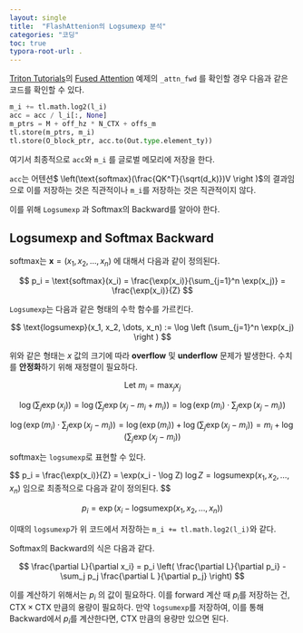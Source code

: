 ```yaml
---
layout: single
title:  "FlashAttenion의 Logsumexp 분석"
categories: "코딩"
toc: true
typora-root-url: .
---
```


[Triton Tutorials](https://triton-lang.org/main/getting-started/tutorials/index.html)의 [Fused Attention](https://triton-lang.org/main/getting-started/tutorials/06-fused-attention.html#sphx-glr-getting-started-tutorials-06-fused-attention-py) 예제의 `_attn_fwd` 를 확인할 경우 다음과 같은 코드를 확인할 수 있다. 

```python
m_i += tl.math.log2(l_i)
acc = acc / l_i[:, None]
m_ptrs = M + off_hz * N_CTX + offs_m
tl.store(m_ptrs, m_i)
tl.store(O_block_ptr, acc.to(Out.type.element_ty))
```

여기서 최종적으로  `acc`와 `m_i` 를 글로벌 메모리에 저장을 한다. 

`acc`는 어텐션$ \left(\text{softmax}(\frac{QK^T}{\sqrt(d_k)})V \right )$의 결과임으로 이를 저장하는 것은 직관적이나  `m_i`를 저장하는 것은 직관적이지 않다. 

이를 위해 `Logsumexp` 과 Softmax의 Backward를 알아야 한다. 

## Logsumexp and Softmax Backward

softmax는 $\mathbf{x} = (x_1, x_2, \dots, x_n)$ 에 대해서 다음과 같이 정의된다.

$$
p_i = \text{softmax}(x_i) = \frac{\exp(x_i)}{\sum_{j=1}^n \exp(x_j)} = \frac{\exp(x_i)}{Z}
$$

`Logsumexp`는 다음과 같은 형태의 수학 함수를 가르킨다.

$$
\text{logsumexp}(x_1, x_2, \dots, x_n) := \log \left (\sum_{j=1}^n \exp(x_j) \right )
$$

위와 같은 형태는 $x$ 값의 크기에 따라 **overflow** 및 **underflow** 문제가 발생한다. 수치를 **안정화**하기 위해 재정렬이 필요하다. 

$$
\text{Let } m_i = \max_j x_j
$$

$$
\log \left( \sum_j \exp(x_j) \right) = \log \left( \sum_j \exp(x_j - m_i + m_i) \right) = \log\left( \exp(m_i) \cdot \sum_j \exp(x_j - m_i) \right)
$$

$$
\log\left( \exp(m_i) \cdot \sum_j \exp(x_j - m_i) \right) = \log(\exp(m_i)) + \log\left( \sum_j \exp(x_j-m_i) \right) = m_i + \log\left( \sum_j \exp(x_j - m_i) \right)
$$

softmax는 `logsumexp`로 표현할 수 있다. 

$$
p_i = \frac{\exp(x_i)}{Z} = \exp(x_i - \log Z)$\ \log Z = \text{logsumexp}(x_1, x_2, \dots, x_n)$  임으로 최종적으로 다음과 같이 정의된다.
$$

$$
p_i = \exp(x_i - \text{logsumexp}(x_1, x_2, \dots, x_n))
$$

이때의 `logsumexp`가 위 코드에서 저장하는 `m_i += tl.math.log2(l_i)`와 같다. 

Softmax의 Backward의 식은 다음과 같다. 

$$
\frac{\partial L}{\partial x_i} = p_i \left( \frac{\partial L}{\partial p_i} - \sum_j p_j \frac{\partial L }{\partial p_j} \right)
$$

이를 계산하기 위해서는  $p_i$ 의 값이 필요하다. 이를 forward 계산 때 $p_i$를 저장하는 건, $\text{CTX} \times \text{CTX}$ 만큼의 용량이 필요하다. 만약 `logsumexp`를 저장하여, 이를 통해 Backward에서 $p_i$를 계산한다면, $\text{CTX}$  만큼의 용량만 있으면 된다. 
